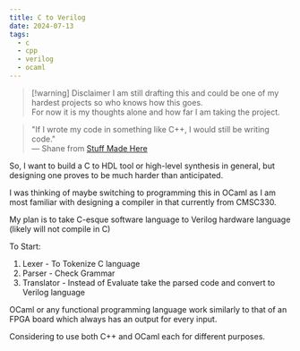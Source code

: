 ```yaml
---
title: C to Verilog
date: 2024-07-13
tags:
  - c
  - cpp
  - verilog
  - ocaml
---
```

> [!warning] Disclaimer
> I am still drafting this and could be one of my hardest projects so who knows how this goes.  
> For now it is my thoughts alone and how far I am taking the project.

> "If I wrote my code in something like C++, I would still be writing code."  
> — Shane from [Stuff Made Here](https://www.youtube.com/@StuffMadeHere)

So, I want to build a C to HDL tool or high-level synthesis in general, but designing one proves to be much harder than anticipated.

I was thinking of maybe switching to programming this in OCaml as I am most familiar with designing a compiler in that currently from CMSC330.

My plan is to take C-esque software language to Verilog hardware language  
(likely will not compile in C)

To Start:
1. Lexer - To Tokenize C language
2. Parser - Check Grammar
3. Translator - Instead of Evaluate take the parsed code and convert to Verilog language

OCaml or any functional programming language work similarly to that of an FPGA board which always has an output for every input.

Considering to use both C++ and OCaml each for different purposes.